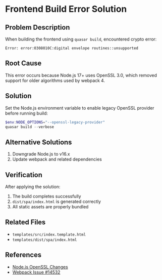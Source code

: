 # Frontend Build Error Solution

## Problem Description
When building the frontend using `quasar build`, encountered crypto error:
```
Error: error:0308010C:digital envelope routines::unsupported
```

## Root Cause
This error occurs because Node.js 17+ uses OpenSSL 3.0, which removed support for older algorithms used by webpack 4.

## Solution
Set the Node.js environment variable to enable legacy OpenSSL provider before running build:

```powershell
$env:NODE_OPTIONS="--openssl-legacy-provider"
quasar build --verbose
```

## Alternative Solutions
1. Downgrade Node.js to v16.x
2. Update webpack and related dependencies

## Verification
After applying the solution:
1. The build completes successfully
2. `dist/spa/index.html` is generated correctly
3. All static assets are properly bundled

## Related Files
- `templates/src/index.template.html`
- `templates/dist/spa/index.html`

## References
- [Node.js OpenSSL Changes](https://github.com/nodejs/node/issues/40455)
- [Webpack Issue #14532](https://github.com/webpack/webpack/issues/14532)